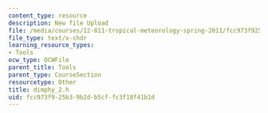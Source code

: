 ```yaml
---
content_type: resource
description: New file Upload
file: /media/courses/12-811-tropical-meteorology-spring-2011/fcc973f925b39b2db5cffc3f18f41b1d_dimphy_2.h
file_type: text/x-chdr
learning_resource_types:
- Tools
ocw_type: OCWFile
parent_title: Tools
parent_type: CourseSection
resourcetype: Other
title: dimphy_2.h
uid: fcc973f9-25b3-9b2d-b5cf-fc3f18f41b1d
---
```

